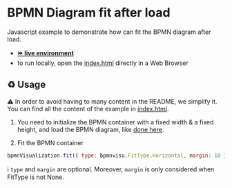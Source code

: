 # BPMN Diagram fit after load

Javascript example to demonstrate how can fit the BPMN diagram after load.
- [__⏩ live environment__](https://cdn.statically.io/gh/process-analytics/bpmn-visualization-examples/master/examples/diagram-navigation/diagram-fit-after-load/index.html)
- to run locally, open the [index.html](index.html) directly in a Web Browser

## ♻️ Usage
⚠️ In order to avoid having to many content in the README, we simplify it. You can find all the content of the example in [index.html](index.html).

1. You need to initialize the BPMN container with a fixed width & a fixed height, and load the BPMN diagram, like [done here](../diagram-fit-on-load/README.md). 

2. Fit the BPMN container
```javascript
bpmnVisualization.fit({ type: bpmnvisu.FitType.Horizontal, margin: 10 });
```

ℹ️ `type` and `margin` are optional. 
Moreover, `margin` is only considered when FitType is not None.
